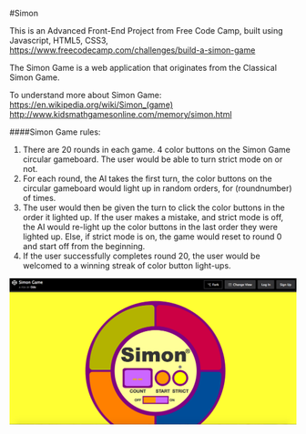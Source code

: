 #Simon

This is an Advanced Front-End Project from Free Code Camp, built using Javascript, HTML5, CSS3, https://www.freecodecamp.com/challenges/build-a-simon-game

The Simon Game is a web application that originates from the Classical Simon Game. 

To understand more about Simon Game:
<br />
https://en.wikipedia.org/wiki/Simon_(game)
<br />
http://www.kidsmathgamesonline.com/memory/simon.html

####Simon Game rules:
1. There are 20 rounds in each game. 4 color buttons on the Simon Game circular gameboard. The user would be able to turn strict mode on or not. 
2. For each round, the AI takes the first turn, the color buttons on the circular gameboard would light up in random orders, for (roundnumber) of times.
3. The user would then be given the turn to click the color buttons in the order it lighted up. If the user makes a mistake, and strict mode is off, the AI would re-light up the color buttons in the last order they were lighted up. Else, if strict mode is on, the game would reset to round 0 and start off from the beginning.
4. If the user successfully completes round 20, the user would be welcomed to a winning streak of color button light-ups. 

![Simon](https://github.com/odekyc/Front_End/blob/master/Simon/simon.png)

